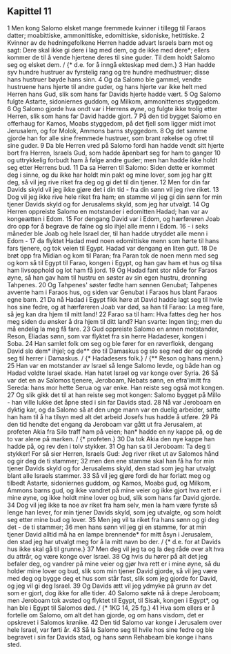 ## Kapittel 11

1 Men kong Salomo elsket mange fremmede kvinner i tillegg til Faraos datter; moabittiske, ammonittiske, edomittiske, sidoniske, hetittiske.
2 Kvinner av de hedningefolkene Herren hadde advart Israels barn mot og sagt: Dere skal ikke gi dere i lag med dem, og de ikke med dere*; ellers kommer de til å vende hjertene deres til sine guder. Til dem holdt Salomo seg og elsket dem. / {* d.e. for å inngå ekteskap med dem.}
3 Han hadde syv hundre hustruer av fyrstelig rang og tre hundre medhustruer; disse hans hustruer bøyde hans sinn.
4 Og da Salomo ble gammel, vendte hustruene hans hjerte til andre guder, og hans hjerte var ikke helt med Herren hans Gud, slik som hans far Davids hjerte hadde vært.
5 Og Salomo fulgte Astarte, sidoniernes guddom, og Milkom, ammonittenes styggedom.
6 Og Salomo gjorde hva ondt var i Herrens øyne, og fulgte ikke trolig etter Herren, slik som hans far David hadde gjort.
7 På den tid bygget Salomo en offerhaug for Kamos, Moabs styggedom, på det fjell som ligger midt imot Jerusalem, og for Molok, Ammons barns styggedom.
8 Og det samme gjorde han for alle sine fremmede hustruer, som brant røkelse og ofret til sine guder.
9 Da ble Herren vred på Salomo fordi han hadde vendt sitt hjerte bort fra Herren, Israels Gud, som hadde åpenbart seg for ham to ganger
10 og uttrykkelig forbudt ham å følge andre guder; men han hadde ikke holdt seg etter Herrens bud.
11 Da sa Herren til Salomo: Siden dette er kommet deg i sinne, og du ikke har holdt min pakt og mine lover, som jeg har gitt deg, så vil jeg rive riket fra deg og gi det til din tjener.
12 Men for din far Davids skyld vil jeg ikke gjøre det i din tid - fra din sønn vil jeg rive riket.
13 Dog vil jeg ikke rive hele riket fra ham; en stamme vil jeg gi din sønn for min tjener Davids skyld og for Jerusalems skyld, som jeg har utvalgt.
14 Og Herren oppreiste Salomo en motstander i edomitten Hadad; han var av kongeætten i Edom.
15 For dengang David var i Edom, og hærføreren Joab dro opp for å begrave de falne og slo ihjel alle menn i Edom.
16 - i seks måneder ble Joab og hele Israel der, til han hadde utryddet alle menn i Edom -
17 da flyktet Hadad med noen edomittiske menn som hørte til hans fars tjenere, og tok veien til Egypt. Hadad var dengang en liten gutt.
18 De brøt opp fra Midian og kom til Paran; fra Paran tok de noen menn med seg og kom så til Egypt til Farao, kongen i Egypt, og han gav ham et hus og tilsa ham livsopphold og lot ham få jord.
19 Og Hadad fant stor nåde for Faraos øyne, så han gav ham til hustru en søster av sin egen hustru, dronning Tahpenes.
20 Og Tahpenes' søster fødte ham sønnen Genubat; Tahpenes avvente ham i Faraos hus, og siden var Genubat i Faraos hus blant Faraos egne barn.
21 Da nå Hadad i Egypt fikk høre at David hadde lagt seg til hvile hos sine fedre, og at hærføreren Joab var død, sa han til Farao: La meg fare, så jeg kan dra hjem til mitt land!
22 Farao sa til ham: Hva fattes deg her hos meg siden du ønsker å dra hjem til ditt land? Han svarte: Ingen ting; men du må endelig la meg få fare.
23 Gud oppreiste Salomo en annen motstander, Reson, Eliadas sønn, som var flyktet fra sin herre Hadadeser, kongen i Soba.
24 Han samlet folk om seg og ble fører for en røverflokk, dengang David slo dem* ihjel; og de** dro til Damaskus og slo seg ned der og gjorde seg til herrer i Damaskus. / {* Hadadesers folk.} / {** Reson og hans menn.}
25 Han var en motstander av Israel så lenge Salomo levde, og både han og Hadad voldte Israel skade. Han hatet Israel og var konge over Syria.
26 Så var det en av Salomos tjenere, Jeroboam, Nebats sønn, en efra'imitt fra Sereda: hans mor hette Serua og var enke. Han reiste seg også mot kongen.
27 Og slik gikk det til at han reiste seg mot kongen: Salomo bygget på Millo - han ville lukke det åpne sted i sin far Davids stad.
28 Nå var Jeroboam en dyktig kar, og da Salomo så at den unge mann var en duelig arbeider, satte han ham til å ha tilsyn med alt det arbeid Josefs hus hadde å utføre.
29 På den tid hendte det engang da Jeroboam var gått ut fra Jerusalem, at profeten Akia fra Silo traff ham på veien; han* hadde en ny kappe på, og de to var alene på marken. / {* profeten.}
30 Da tok Akia den nye kappe han hadde på, og rev den i tolv stykker.
31 Og han sa til Jeroboam: Ta deg ti stykker! For så sier Herren, Israels Gud: Jeg river riket ut av Salomos hånd og gir deg de ti stammer;
32 men den ene stamme skal han få ha for min tjener Davids skyld og for Jerusalems skyld, den stad som jeg har utvalgt blant alle Israels stammer.
33 Så vil jeg gjøre fordi de har forlatt meg og tilbedt Astarte, sidoniernes guddom, og Kamos, Moabs gud, og Milkom, Ammons barns gud, og ikke vandret på mine veier og ikke gjort hva rett er i mine øyne, og ikke holdt mine lover og bud, slik som hans far David gjorde.
34 Dog vil jeg ikke ta noe av riket fra ham selv, men la ham være fyrste så lenge han lever, for min tjener Davids skyld, som jeg utvalgte, og som holdt seg etter mine bud og lover.
35 Men jeg vil ta riket fra hans sønn og gi deg det - de ti stammer;
36 men hans sønn vil jeg gi en stamme, for at min tjener David alltid må ha en lampe brennende* for mitt åsyn i Jerusalem, den stad jeg har utvalgt meg for å la mitt navn bo der. / {* d.e. for at Davids hus ikke skal gå til grunne.}
37 Men deg vil jeg ta og la deg råde over alt hva du attrår, og være konge over Israel.
38 Og hvis du hører på alt det jeg befaler deg, og vandrer på mine veier og gjør hva rett er i mine øyne, så du holder mine lover og bud, slik som min tjener David gjorde, så vil jeg være med deg og bygge deg et hus som står fast, slik som jeg gjorde for David, og jeg vil gi deg Israel.
39 Og Davids ætt vil jeg ydmyke på grunn av det som er gjort, dog ikke for alle tider.
40 Salomo søkte nå å drepe Jeroboam; men Jeroboam tok avsted og flyktet til Egypt, til Sisak, kongen i Egypt*, og han ble i Egypt til Salomos død. / {* 1KG 14, 25 fg.}
41 Hva som ellers er å fortelle om Salomo, om alt det han gjorde, og om hans visdom, det er opskrevet i Salomos krønike.
42 Den tid Salomo var konge i Jerusalem over hele Israel, var førti år.
43 Så la Salomo seg til hvile hos sine fedre og ble begravet i sin far Davids stad, og hans sønn Rehabeam ble konge i hans sted.
